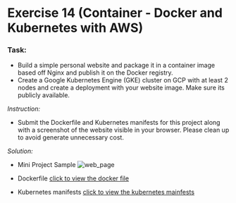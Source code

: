 # Exercise 14 (Container - Docker and Kubernetes with AWS)

### Task:
* Build a simple personal website and package it in a container image based off Nginx and publish it on the Docker registry.
* Create a Google Kubernetes Engine (GKE) cluster on GCP with at least 2 nodes and create a deployment with your website image. Make sure its publicly available.

*Instruction:*
* Submit the Dockerfile and Kubernetes manifests for this project along with a screenshot of the website visible in your browser. Please clean up to avoid generate unnecessary cost.

*Solution:*
* Mini Project Sample
![web_page](images/web_page.png)

* Dockerfile
[click to view the docker file](container_exercise_files/docker_file)

* Kubernetes manifests
[click to view the kubernetes mainfests](container_exercise_files/kb_mainfest)

